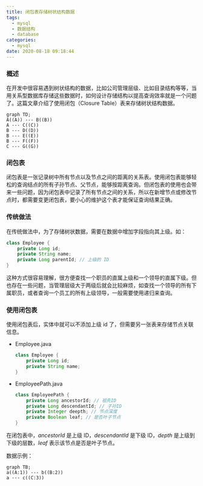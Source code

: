 ```yaml
---
title: 闭包表存储树状结构数据
tags:
  - mysql
  - 数据结构
  - database
categories:
  - mysql
date: 2020-08-18 09:18:44
---
```


### 概述

在开发中很容易遇到树状结构的数据，比如公司管理层级、比如目录结构等等，当用关系型数据库存储这些数据时，如何设计存储结构以提高查询效率就是一个问题了。这篇文章介绍了使用闭包（Closure Table）表来存储树状结构数据。


```mermaid
graph TD;
A((A)) --- B((B))
A --- C((C))
B --- D((D))
B --- E((E))
B --- F((F))
C --- G((G))
```


### 闭包表

闭包表是一张记录树中所有节点以及节点之间的距离的关系表。使用闭包表能够轻松的查询结点的所有子孙节点、父节点，能够按距离查询。但闭包表的使用也会带来一些问题，因为闭包表中记录了所有节点之间的关系，所以在新增节点或修改节点时，都需要变更闭包表，要小心的维护这个表才能保证查询结果正确。

<!-- more -->



### 传统做法

在传统做法中，为了存储树状数据，需要在数据中增加字段指向其上级。如：

```java
class Employee {
    private Long id;
    private String name;
    private Long parentId; // 上级的 ID
}
```

这种方式很容易理解，很方便查找一个职员的直属上级和一个领导的直属下级。但也存在一些问题，当管理层级大于两级后就会比较麻烦，如查找一个领导的所有下属职员，或者查询一个员工的所有上级领导，一般需要使用递归来查询。



### 使用闭包表

使用闭包表后，实体中就可以不添加上级 id 了，但需要另一张表来存储节点关联信息。

- Employee.java

  ```java
  class Employee {
      private Long id;
      private String name;
  }
  ```

- EmployeePath.java

  ```java
  class EmployeePath {
      private Long ancestorId; // 祖先ID
      private Long descendantId; // 子孙ID
      private Integer deepth; // 节点深度
      private Boolean leaf; // 是否叶子节点
  }
  ```

在闭包表中，*ancestorId* 是上级 ID，*descendantId* 是下级 ID，*depth* 是上级到下级的层数，*leaf* 表示该节点是否是叶子节点。

数据示例：

```mermaid
graph TB;
a((A:1)) --- b((B:2))
a --- c((C:3))

```



